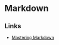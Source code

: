 # Markdown

## Links

- [Mastering Markdown](https://guides.github.com/features/mastering-markdown/)